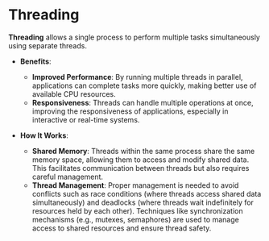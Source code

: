# Threading

**Threading** allows a single process to perform multiple tasks simultaneously using separate threads.

- **Benefits**:
  - **Improved Performance**: By running multiple threads in parallel, applications can complete tasks more quickly, making better use of available CPU resources.
  - **Responsiveness**: Threads can handle multiple operations at once, improving the responsiveness of applications, especially in interactive or real-time systems.

- **How It Works**:
  - **Shared Memory**: Threads within the same process share the same memory space, allowing them to access and modify shared data. This facilitates communication between threads but also requires careful management.
  - **Thread Management**: Proper management is needed to avoid conflicts such as race conditions (where threads access shared data simultaneously) and deadlocks (where threads wait indefinitely for resources held by each other). Techniques like synchronization mechanisms (e.g., mutexes, semaphores) are used to manage access to shared resources and ensure thread safety.

